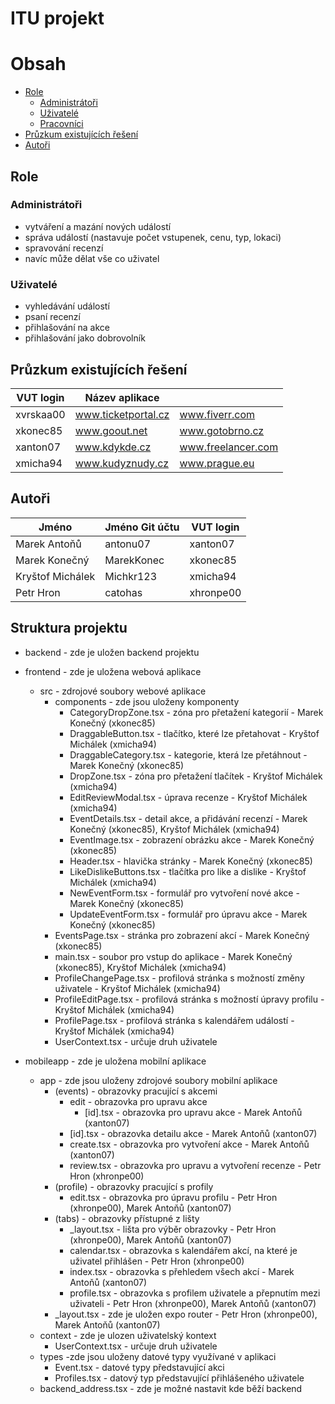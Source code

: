 # ITU projekt

# Obsah
- [Role](#role)
  - [Administrátoři](#administrátoři)
  - [Uživatelé](#uživatelé)
  - [Pracovníci](#pracovníci)
- [Průzkum existujících řešení](#průzkum-existujících-řešení)
- [Autoři](#autoři)

## Role

### Administrátoři
- vytváření a mazání nových událostí
- správa událostí (nastavuje počet vstupenek, cenu, typ, lokaci)
- spravování recenzí
- navíc může dělat vše co uživatel

### Uživatelé
- vyhledávání událostí
- psaní recenzí
- přihlašování na akce
- přihlašování jako dobrovolník

## Průzkum existujících řešení
| VUT login  | Název aplikace      |                    |
|------------|---------------------|--------------------|
| xvrskaa00  | www.ticketportal.cz | www.fiverr.com     |
| xkonec85   | www.goout.net       | www.gotobrno.cz    |
| xanton07   | www.kdykde.cz	   | www.freelancer.com |
| xmicha94   | www.kudyznudy.cz    | www.prague.eu      |

## Autoři
| Jméno            | Jméno Git účtu  | VUT login  |
|------------------|-----------------|------------|
| Marek Antoňů     | antonu07        | xanton07   |
| Marek Konečný    | MarekKonec      | xkonec85   |
| Kryštof Michálek | Michkr123       | xmicha94   |
| Petr Hron        | catohas         | xhronpe00  |

## Struktura projektu

* backend - zde je uložen backend projektu
* frontend - zde je uložena webová aplikace
    * src - zdrojové soubory webové aplikace
        * components - zde jsou uloženy komponenty
            * CategoryDropZone.tsx - zóna pro přetažení kategorií - Marek Konečný (xkonec85)
            * DraggableButton.tsx - tlačítko, které lze přetahovat - Kryštof Michálek (xmicha94)
            * DraggableCategory.tsx - kategorie, která lze přetáhnout - Marek Konečný (xkonec85)
            * DropZone.tsx - zóna pro přetažení tlačítek - Kryštof Michálek (xmicha94)
            * EditReviewModal.tsx - úprava recenze -  Kryštof Michálek (xmicha94)
            * EventDetails.tsx - detail akce, a přidávání recenzí - Marek Konečný (xkonec85), Kryštof Michálek (xmicha94)
            * EventImage.tsx - zobrazení obrázku akce - Marek Konečný (xkonec85)
            * Header.tsx - hlavička stránky - Marek Konečný (xkonec85)
            * LikeDislikeButtons.tsx - tlačítka pro like a dislike - Kryštof Michálek (xmicha94)
            * NewEventForm.tsx - formulář pro vytvoření nové akce - Marek Konečný (xkonec85)
            * UpdateEventForm.tsx - formulář pro úpravu akce - Marek Konečný (xkonec85)
        * EventsPage.tsx - stránka pro zobrazení akcí - Marek Konečný (xkonec85)
        * main.tsx - soubor pro vstup do aplikace - Marek Konečný (xkonec85), Kryštof Michálek (xmicha94)
        * ProfileChangePage.tsx - profilová stránka s možností změny uživatele - Kryštof Michálek (xmicha94)
        * ProfileEditPage.tsx - profilová stránka s možností úpravy profilu - Kryštof Michálek (xmicha94)
        * ProfilePage.tsx - profilová stránka s kalendářem událostí - Kryštof Michálek (xmicha94)
        * UserContext.tsx - určuje druh uživatele

* mobileapp - zde je uložena mobilní aplikace
    * app - zde jsou uloženy zdrojové soubory mobilní aplikace
        * (events) - obrazovky pracující s akcemi
            * edit - obrazovka pro upravu akce
                * [id].tsx - obrazovka pro upravu akce - Marek Antoňů (xanton07)
            * [id].tsx - obrazovka detailu akce - Marek Antoňů (xanton07)
            * create.tsx - obrazovka pro vytvoření akce - Marek Antoňů (xanton07)
            * review.tsx - obrazovka pro upravu a vytvoření recenze - Petr Hron (xhronpe00)
        * (profile) - obrazovky pracující s profily
            * edit.tsx - obrazovka pro úpravu profilu - Petr Hron (xhronpe00), Marek Antoňů (xanton07)
        * (tabs) - obrazovky přístupné z lišty
            * _layout.tsx - lišta pro výběr obrazovky - Petr Hron (xhronpe00), Marek Antoňů (xanton07)
            * calendar.tsx - obrazovka s kalendářem akcí, na které je uživatel přihlášen - Petr Hron (xhronpe00)
            * index.tsx - obrazovka s přehledem všech akcí - Marek Antoňů (xanton07)
            * profile.tsx - obrazovka s profilem uživatele a přepnutím mezi uživateli - Petr Hron (xhronpe00), Marek Antoňů (xanton07)
        * _layout.tsx - zde je uložen expo router - Petr Hron (xhronpe00), Marek Antoňů (xanton07)
    * context - zde je ulozen uživatelský kontext
        * UserContext.tsx - určuje druh uživatele
    * types -zde jsou uloženy datové typy využívané v aplikaci
        * Event.tsx - datové typy představující akci
        * Profiles.tsx - datový typ představující přihlášeného uživatele
    * backend_address.tsx - zde je možné nastavit kde běží backend
